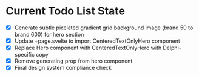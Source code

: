 <!-- DO NOT EDIT - Managed by todo_list tool -->
<!-- Updated: 2025-10-17T19:36:16.561Z -->

# Current Todo List State

- [x] Generate subtle pixelated gradient grid background image (brand 50 to brand 600) for hero section
- [x] Update +page.svelte to import CenteredTextOnlyHero component
- [x] Replace Hero component with CenteredTextOnlyHero with Delphi-specific copy
- [x] Remove generating prop from hero component
- [x] Final design system compliance check
